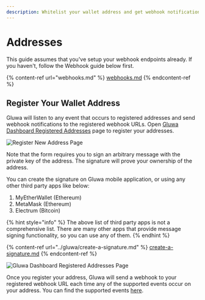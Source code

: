 ```yaml
---
description: Whitelist your wallet address and get webhook notifications
---
```


# Addresses

This guide assumes that you've setup your webhook endpoints already. If you haven't, follow the Webhook guide below first.

{% content-ref url="webhooks.md" %}
[webhooks.md](webhooks.md)
{% endcontent-ref %}

## Register Your Wallet Address

Gluwa will listen to any event that occurs to registered addresses and send webhook notifications to the registered webhook URLs. Open [Gluwa Dashboard Registered Addresses](https://dashboard.gluwa.com/addresses) page to register your addresses.

![Register New Address Page](../../.gitbook/assets/register-address.png)

Note that the form requires you to sign an arbitrary message with the private key of the address. The signature will prove your ownership of the address.

You can create the signature on Gluwa mobile application, or using any other third party apps like below:

1. MyEtherWallet (Ethereum)
2. MetaMask (Ethereum)
3. Electrum (Bitcoin)

{% hint style="info" %}
The above list of third party apps is not a comprehensive list. There are many other apps that provide message signing functionality, so you can use any of them.
{% endhint %}

{% content-ref url="../gluwa/create-a-signature.md" %}
[create-a-signature.md](../gluwa/create-a-signature.md)
{% endcontent-ref %}

![Gluwa Dashboard Registered Addresses Page](../../.gitbook/assets/screen-shot-2019-09-02-at-1.08.33-am.png)

Once you register your address, Gluwa will send a webhook to your registered webhook URL each time any of the supported events occur on your address. You can find the supported events [here](webhooks.md#supported-events).
